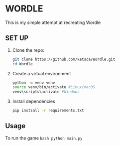 # WORDLE
This is my simple attempt at recreating Wordle

## SET UP

1. Clone the repo:
    ```bash
    git clone https://github.com/katsca/Wordle.git
    cd Wordle
    ```

2. Create a virtual environment
    ```bash
    python -m venv venv
    source venv/bin/activate #Linux/macOS
    venv\scripts\activate #Windows

3. Install dependencies

    ```bash
    pip instsall -r requirements.txt
    ```

## Usage
To run the game
    ```bash
    python main.py
    ```

